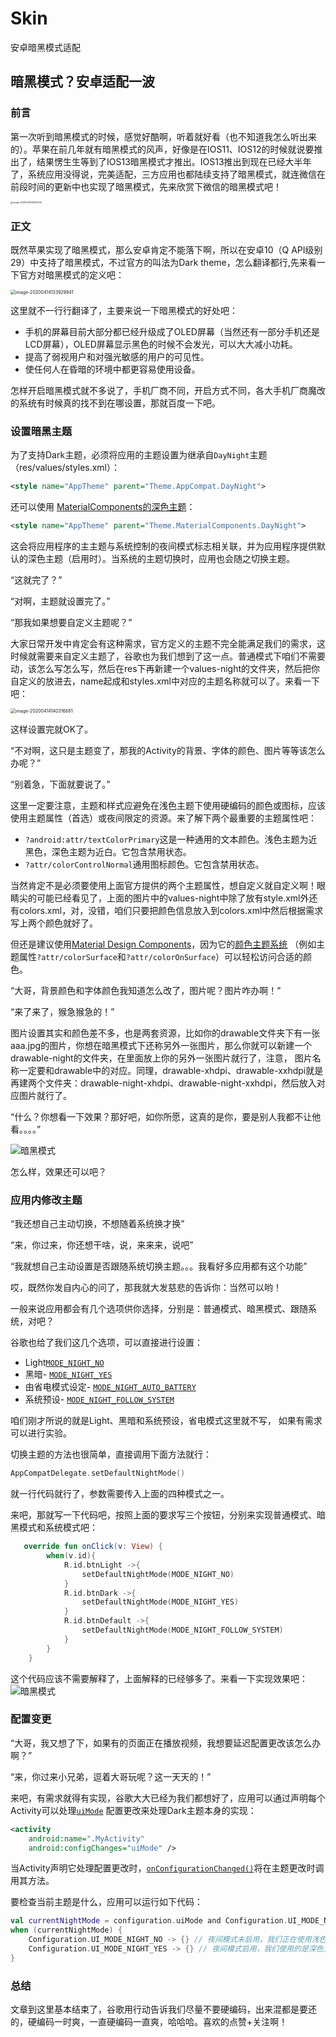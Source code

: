 # Skin
安卓暗黑模式适配
## 暗黑模式？安卓适配一波

### 前言

第一次听到暗黑模式的时候，感觉好酷啊，听着就好看（也不知道我怎么听出来的）。苹果在前几年就有暗黑模式的风声，好像是在IOS11、IOS12的时候就说要推出了，结果愣生生等到了IOS13暗黑模式才推出。IOS13推出到现在已经大半年了，系统应用没得说，完美适配，三方应用也都陆续支持了暗黑模式，就连微信在前段时间的更新中也实现了暗黑模式，先来欣赏下微信的暗黑模式吧！

<img src="screenshots/微信暗黑模式.png" alt="image-20200414112857535" style="zoom:25%;" />

### 正文

既然苹果实现了暗黑模式，那么安卓肯定不能落下啊，所以在安卓10（Q API级别29）中支持了暗黑模式，不过官方的叫法为Dark theme，怎么翻译都行,先来看一下官方对暗黑模式的定义吧：

<img src="/screenshots/暗黑模式官网描述.png" alt="image-20200414133929841" style="zoom:50%;" />

这里就不一行行翻译了，主要来说一下暗黑模式的好处吧：

- 手机的屏幕目前大部分都已经升级成了OLED屏幕（当然还有一部分手机还是LCD屏幕），OLED屏幕显示黑色的时候不会发光，可以大大减小功耗。
- 提高了弱视用户和对强光敏感的用户的可见性。
- 使任何人在昏暗的环境中都更容易使用设备。

怎样开启暗黑模式就不多说了，手机厂商不同，开启方式不同，各大手机厂商魔改的系统有时候真的找不到在哪设置，那就百度一下吧。

### 设置暗黑主题

为了支持Dark主题，必须将应用的主题设置为继承自`DayNight`主题（res/values/styles.xml）：

```xml
<style name="AppTheme" parent="Theme.AppCompat.DayNight">
```

还可以使用 [MaterialComponents的深色主题](https://material.io/develop/android/theming/dark)：

```xml
<style name="AppTheme" parent="Theme.MaterialComponents.DayNight">
```

这会将应用程序的主主题与系统控制的夜间模式标志相关联，并为应用程序提供默认的深色主题（启用时）。当系统的主题切换时，应用也会随之切换主题。

“这就完了？”

“对啊，主题就设置完了。”

“那我如果想要自定义主题呢？”

大家日常开发中肯定会有这种需求，官方定义的主题不完全能满足我们的需求，这时候就需要来自定义主题了，谷歌也为我们想到了这一点。普通模式下咱们不需要动，该怎么写怎么写，然后在res下再新建一个values-night的文件夹，然后把你自定义的放进去，name起成和styles.xml中对应的主题名称就可以了。来看一下吧：

<img src="/screenshots/暗黑模式样式设置.png" alt="image-20200414140316881" style="zoom:50%;" />

这样设置完就OK了。

“不对啊，这只是主题变了，那我的Activity的背景、字体的颜色、图片等等该怎么办呢？”

“别着急，下面就要说了。”

这里一定要注意，主题和样式应避免在浅色主题下使用硬编码的颜色或图标，应该使用主题属性（首选）或夜间限定的资源。来了解下两个最重要的主题属性吧：

- `?android:attr/textColorPrimary`这是一种通用的文本颜色。浅色主题为近黑色，深色主题为近白。它包含禁用状态。
- `?attr/colorControlNormal`通用图标颜色。它包含禁用状态。

当然肯定不是必须要使用上面官方提供的两个主题属性，想自定义就自定义啊！眼睛尖的可能已经看见了，上面的图片中的values-night中除了放有style.xml外还有colors.xml，对，没错，咱们只要把颜色信息放入到colors.xml中然后根据需求写上两个颜色就好了。

但还是建议使用[Material Design Components](https://material.io/develop/android/)，因为它的[颜色主题系统](https://material.io/develop/android/theming/color/) （例如主题属性`?attr/colorSurface`和`?attr/colorOnSurface`）可以轻松访问合适的颜色。

“大哥，背景颜色和字体颜色我知道怎么改了，图片呢？图片咋办啊！”

“来了来了，猴急猴急的！”

图片设置其实和颜色差不多，也是两套资源，比如你的drawable文件夹下有一张aaa.jpg的图片，你想在暗黑模式下还称另外一张图片，那么你就可以新建一个drawable-night的文件夹，在里面放上你的另外一张图片就行了，注意， 图片名称一定要和drawable中的对应。同理，drawable-xhdpi、drawable-xxhdpi就是再建两个文件夹：drawable-night-xhdpi、drawable-night-xxhdpi，然后放入对应图片就行了。

“什么？你想看一下效果？那好吧，如你所愿，这真的是你，要是别人我都不让他看。。。。”

![暗黑模式](/screenshots/暗黑模式.gif)

怎么样，效果还可以吧？

### 应用内修改主题

“我还想自己主动切换，不想随着系统换才换”

“来，你过来，你还想干啥，说，来来来，说吧”

“我就想自己主动设置是否跟随系统切换主题。。。我看好多应用都有这个功能”

哎，既然你发自内心的问了，那我就大发慈悲的告诉你：当然可以哟！

一般来说应用都会有几个选项供你选择，分别是：普通模式、暗黑模式、跟随系统，对吧？

谷歌也给了我们这几个选项，可以直接进行设置：

- Light[`MODE_NIGHT_NO`](https://developer.android.google.cn/reference/androidx/appcompat/app/AppCompatDelegate.html#MODE_NIGHT_NO)
- 黑暗- [`MODE_NIGHT_YES`](https://developer.android.google.cn/reference/androidx/appcompat/app/AppCompatDelegate.html#MODE_NIGHT_YES)
- 由省电模式设定- [`MODE_NIGHT_AUTO_BATTERY`](https://developer.android.google.cn/reference/androidx/appcompat/app/AppCompatDelegate.html#MODE_NIGHT_AUTO_BATTERY)
- 系统预设- [`MODE_NIGHT_FOLLOW_SYSTEM`](https://developer.android.google.cn/reference/androidx/appcompat/app/AppCompatDelegate.html#MODE_NIGHT_FOLLOW_SYSTEM)

咱们刚才所说的就是Light、黑暗和系统预设，省电模式这里就不写， 如果有需求可以进行实验。

切换主题的方法也很简单，直接调用下面方法就行：

```kotlin
AppCompatDelegate.setDefaultNightMode()
```

就一行代码就行了，参数需要传入上面的四种模式之一。

来吧，那就写一下代码吧，按照上面的要求写三个按钮，分别来实现普通模式、暗黑模式和系统模式吧：

```kotlin
   override fun onClick(v: View) {
        when(v.id){
            R.id.btnLight ->{
                setDefaultNightMode(MODE_NIGHT_NO)
            }
            R.id.btnDark ->{
                setDefaultNightMode(MODE_NIGHT_YES)
            }
            R.id.btnDefault ->{
                setDefaultNightMode(MODE_NIGHT_FOLLOW_SYSTEM)
            }
        }
    }
```

这个代码应该不需要解释了，上面解释的已经够多了。来看一下实现效果吧：
![暗黑模式](/screenshots/主题切换.gif)

### 配置变更

“大哥，我又想了下，如果有的页面正在播放视频，我想要延迟配置更改该怎么办啊？”

“来，你过来小兄弟，逗着大哥玩呢？这一天天的！”

来吧，有需求就得有实现，谷歌大大已经为我们都想好了，应用可以通过声明每个Activity可以处理[`uiMode`](https://developer.android.google.cn/reference/android/content/res/Configuration#uiMode) 配置更改来处理Dark主题本身的实现：

```xml
<activity
    android:name=".MyActivity"
    android:configChanges="uiMode" />
```

当Activity声明它处理配置更改时，[`onConfigurationChanged()`](https://developer.android.google.cn/reference/android/app/Activity#onConfigurationChanged(android.content.res.Configuration))将在主题更改时调用其方法。

要检查当前主题是什么，应用可以运行如下代码：

```kotlin
val currentNightMode = configuration.uiMode and Configuration.UI_MODE_NIGHT_MASK
when (currentNightMode) {
    Configuration.UI_MODE_NIGHT_NO -> {} // 夜间模式未启用，我们正在使用浅色主题
    Configuration.UI_MODE_NIGHT_YES -> {} // 夜间模式启用，我们使用的是深色主题  
}
```

### 总结

文章到这里基本结束了，谷歌用行动告诉我们尽量不要硬编码，出来混都是要还的，硬编码一时爽，一直硬编码一直爽，哈哈哈。喜欢的点赞+关注啊！
